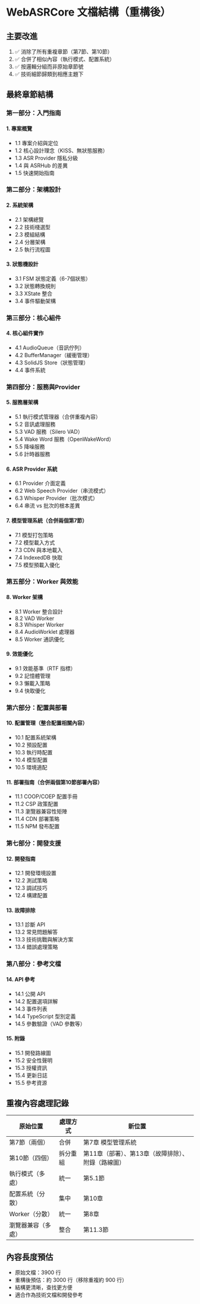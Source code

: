 # WebASRCore 文檔結構（重構後）

## 主要改進
1. ✅ 消除了所有重複章節（第7節、第10節）
2. ✅ 合併了相似內容（執行模式、配置系統）
3. ✅ 按邏輯分組而非原始章節號
4. ✅ 技術細節歸類到相應主題下

## 最終章節結構

### 第一部分：入門指南
#### 1. 專案概覽
- 1.1 專案介紹與定位
- 1.2 核心設計理念（KISS、無狀態服務）
- 1.3 ASR Provider 隱私分級
- 1.4 與 ASRHub 的差異
- 1.5 快速開始指南

### 第二部分：架構設計
#### 2. 系統架構
- 2.1 架構總覽
- 2.2 技術棧選型
- 2.3 模組結構
- 2.4 分層架構
- 2.5 執行流程圖

#### 3. 狀態機設計
- 3.1 FSM 狀態定義（6-7個狀態）
- 3.2 狀態轉換規則
- 3.3 XState 整合
- 3.4 事件驅動架構

### 第三部分：核心組件
#### 4. 核心組件實作
- 4.1 AudioQueue（音訊佇列）
- 4.2 BufferManager（緩衝管理）
- 4.3 SolidJS Store（狀態管理）
- 4.4 事件系統

### 第四部分：服務與Provider
#### 5. 服務層架構
- 5.1 執行模式管理器（合併重複內容）
- 5.2 音訊處理服務
- 5.3 VAD 服務（Silero VAD）
- 5.4 Wake Word 服務（OpenWakeWord）
- 5.5 降噪服務
- 5.6 計時器服務

#### 6. ASR Provider 系統
- 6.1 Provider 介面定義
- 6.2 Web Speech Provider（串流模式）
- 6.3 Whisper Provider（批次模式）
- 6.4 串流 vs 批次的根本差異

#### 7. 模型管理系統（合併兩個第7節）
- 7.1 模型打包策略
- 7.2 模型載入方式
- 7.3 CDN 與本地載入
- 7.4 IndexedDB 快取
- 7.5 模型預載入優化

### 第五部分：Worker 與效能
#### 8. Worker 架構
- 8.1 Worker 整合設計
- 8.2 VAD Worker
- 8.3 Whisper Worker
- 8.4 AudioWorklet 處理器
- 8.5 Worker 通訊優化

#### 9. 效能優化
- 9.1 效能基準（RTF 指標）
- 9.2 記憶體管理
- 9.3 懶載入策略
- 9.4 快取優化

### 第六部分：配置與部署
#### 10. 配置管理（整合配置相關內容）
- 10.1 配置系統架構
- 10.2 預設配置
- 10.3 執行時配置
- 10.4 模型配置
- 10.5 環境適配

#### 11. 部署指南（合併兩個第10節部署內容）
- 11.1 COOP/COEP 配置手冊
- 11.2 CSP 政策配置
- 11.3 瀏覽器兼容性矩陣
- 11.4 CDN 部署策略
- 11.5 NPM 發布配置

### 第七部分：開發支援
#### 12. 開發指南
- 12.1 開發環境設置
- 12.2 測試策略
- 12.3 調試技巧
- 12.4 構建配置

#### 13. 故障排除
- 13.1 診斷 API
- 13.2 常見問題解答
- 13.3 技術挑戰與解決方案
- 13.4 錯誤處理策略

### 第八部分：參考文檔
#### 14. API 參考
- 14.1 公開 API
- 14.2 配置選項詳解
- 14.3 事件列表
- 14.4 TypeScript 型別定義
- 14.5 參數驗證（VAD 參數等）

#### 15. 附錄
- 15.1 開發路線圖
- 15.2 安全性聲明
- 15.3 授權資訊
- 15.4 更新日誌
- 15.5 參考資源

## 重複內容處理記錄

| 原始位置 | 處理方式 | 新位置 |
|---------|----------|--------|
| 第7節（兩個） | 合併 | 第7章 模型管理系統 |
| 第10節（四個） | 拆分重組 | 第11章（部署）、第13章（故障排除）、附錄（路線圖） |
| 執行模式（多處） | 統一 | 第5.1節 |
| 配置系統（分散） | 集中 | 第10章 |
| Worker（分散） | 統一 | 第8章 |
| 瀏覽器兼容（多處） | 整合 | 第11.3節 |

## 內容長度預估

- 原始文檔：3900 行
- 重構後預估：約 3000 行（移除重複約 900 行）
- 結構更清晰，查找更方便
- 適合作為技術文檔和開發參考